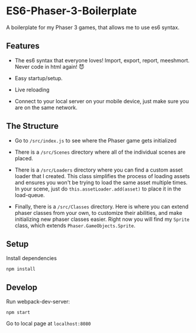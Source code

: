 # ES6-Phaser-3-Boilerplate
A boilerplate for my Phaser 3 games, that allows me to use es6 syntax.

## Features
* The es6 syntax that everyone loves! Import, export, report, meeshmort. Never code in html again! 😈

* Easy startup/setup.

* Live reloading  

* Connect to your local server on your mobile device, just make sure you are on the same network.

## The Structure
* Go to `/src/index.js` to see where the Phaser game gets initialized  

* There is a `/src/Scenes` directory where all of the individual scenes are placed.  

* There is a `/src/Loaders` directory where you can find a custom asset loader that I created. This class simplifies the process of loading assets and ensures you won't be trying to load the same asset multiple times. In your scene, just do `this.assetLoader.add(asset)` to place it in the load-queue.  

* Finally, there is a `/src/Classes` directory. Here is where you can extend phaser classes from your own, to customize their abilities, and make initializing new phaser classes easier. Right now you will find my `Sprite` class, which extends `Phaser.GameObjects.Sprite`.

## Setup
Install dependencies
```
npm install
```

## Develop
Run webpack-dev-server:
```
npm start
```
Go to local page at `localhost:8080`



